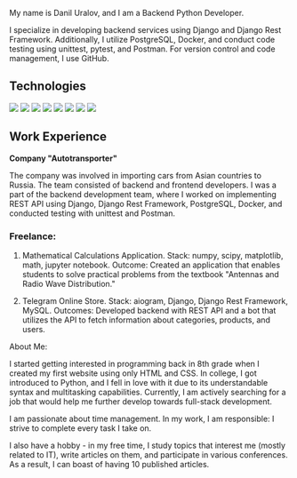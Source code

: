 My name is Danil Uralov, and I am a Backend Python Developer.

I specialize in developing backend services using Django and Django Rest Framework. Additionally, I utilize PostgreSQL, Docker, and conduct code testing using unittest, pytest, and Postman. For version control and code management, I use GitHub.

## Technologies

<img src="https://img.shields.io/badge/Python-4169E1?style=for-the-badge"/> <img src="https://img.shields.io/badge/Django-008000?style=for-the-badge"/> <img src="https://img.shields.io/badge/DRF-800000?style=for-the-badge"/> <img src="https://img.shields.io/badge/Docker-00BFFF?style=for-the-badge"/> <img src="https://img.shields.io/badge/PostgreSQL-87CEEB?style=for-the-badge"/> <img src="https://img.shields.io/badge/Nginx-67c273?style=for-the-badge"/> <img src="https://img.shields.io/badge/Gunicorn-06bd1e?style=for-the-badge"/>
<img src="https://img.shields.io/badge/unittest-grey?style=for-the-badge"/>

## Work Experience

**Company "Autotransporter"**

The company was involved in importing cars from Asian countries to Russia. The team consisted of backend and frontend developers. I was a part of the backend development team, where I worked on implementing REST API using Django, Django Rest Framework, PostgreSQL, Docker, and conducted testing with unittest and Postman.


### Freelance:
1. Mathematical Calculations Application. Stack: numpy, scipy, matplotlib, math, jupyter notebook. Outcome: Created an application that enables students to solve practical problems from the textbook "Antennas and Radio Wave Distribution."

2. Telegram Online Store. Stack: aiogram, Django, Django Rest Framework, MySQL. Outcomes: Developed backend with REST API and a bot that utilizes the API to fetch information about categories, products, and users.

About Me:

I started getting interested in programming back in 8th grade when I created my first website using only HTML and CSS. In college, I got introduced to Python, and I fell in love with it due to its understandable syntax and multitasking capabilities. Currently, I am actively searching for a job that would help me further develop towards full-stack development.

I am passionate about time management. In my work, I am responsible: I strive to complete every task I take on.

I also have a hobby - in my free time, I study topics that interest me (mostly related to IT), write articles on them, and participate in various conferences. As a result, I can boast of having 10 published articles.
